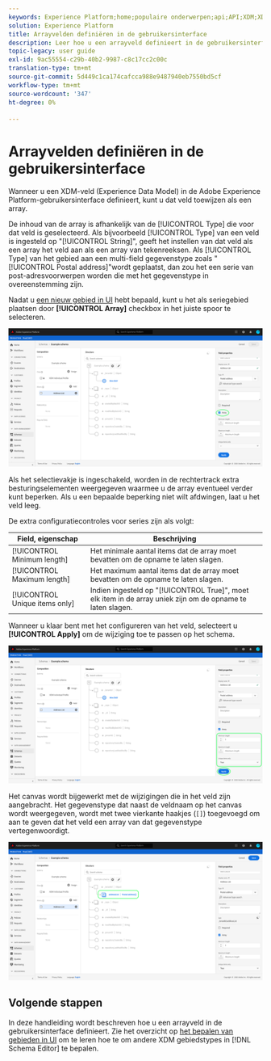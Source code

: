 ```yaml
---
keywords: Experience Platform;home;populaire onderwerpen;api;API;XDM;XDM systeem;ervaringsgegevensmodel;gegevensmodel;ui;werkruimte;array;field;
solution: Experience Platform
title: Arrayvelden definiëren in de gebruikersinterface
description: Leer hoe u een arrayveld definieert in de gebruikersinterface van het Experience Platform.
topic-legacy: user guide
exl-id: 9ac55554-c29b-40b2-9987-c8c17cc2c00c
translation-type: tm+mt
source-git-commit: 5d449c1ca174cafcca988e9487940eb7550bd5cf
workflow-type: tm+mt
source-wordcount: '347'
ht-degree: 0%

---
```


# Arrayvelden definiëren in de gebruikersinterface

Wanneer u een XDM-veld (Experience Data Model) in de Adobe Experience Platform-gebruikersinterface definieert, kunt u dat veld toewijzen als een array.

De inhoud van de array is afhankelijk van de [!UICONTROL Type] die voor dat veld is geselecteerd. Als bijvoorbeeld [!UICONTROL Type] van een veld is ingesteld op &quot;[!UICONTROL String]&quot;, geeft het instellen van dat veld als een array het veld aan als een array van tekenreeksen. Als [!UICONTROL Type] van het gebied aan een multi-field gegevenstype zoals &quot;[!UICONTROL Postal address]&quot;wordt geplaatst, dan zou het een serie van post-adresvoorwerpen worden die met het gegevenstype in overeenstemming zijn.

Nadat u [een nieuw gebied in UI](./overview.md#define) hebt bepaald, kunt u het als seriegebied plaatsen door **[!UICONTROL Array]** checkbox in het juiste spoor te selecteren.

![](../../images/ui/fields/special/array.png)

Als het selectievakje is ingeschakeld, worden in de rechtertrack extra besturingselementen weergegeven waarmee u de array eventueel verder kunt beperken. Als u een bepaalde beperking niet wilt afdwingen, laat u het veld leeg.

De extra configuratiecontroles voor series zijn als volgt:

| Field, eigenschap | Beschrijving |
| --- | --- |
| [!UICONTROL Minimum length] | Het minimale aantal items dat de array moet bevatten om de opname te laten slagen. |
| [!UICONTROL Maximum length] | Het maximum aantal items dat de array moet bevatten om de opname te laten slagen. |
| [!UICONTROL Unique items only] | Indien ingesteld op &quot;[!UICONTROL True]&quot;, moet elk item in de array uniek zijn om de opname te laten slagen. |

Wanneer u klaar bent met het configureren van het veld, selecteert u **[!UICONTROL Apply]** om de wijziging toe te passen op het schema.

![](../../images/ui/fields/special/array-config.png)

Het canvas wordt bijgewerkt met de wijzigingen die in het veld zijn aangebracht. Het gegevenstype dat naast de veldnaam op het canvas wordt weergegeven, wordt met twee vierkante haakjes (`[]`) toegevoegd om aan te geven dat het veld een array van dat gegevenstype vertegenwoordigt.

![](../../images/ui/fields/special/array-applied.png)

## Volgende stappen

In deze handleiding wordt beschreven hoe u een arrayveld in de gebruikersinterface definieert. Zie het overzicht op [het bepalen van gebieden in UI](./overview.md#special) om te leren hoe te om andere XDM gebiedstypes in [!DNL Schema Editor] te bepalen.
